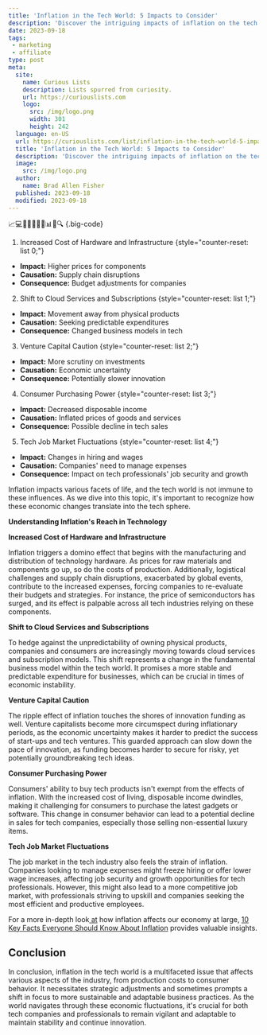 ```yaml
---
title: 'Inflation in the Tech World: 5 Impacts to Consider'
description: 'Discover the intriguing impacts of inflation on the tech world with 5 essential considerations. Stay curious and understand the effects on technology.'
date: 2023-09-18
tags:
 - marketing
 - affiliate
type: post
meta:
  site:
    name: Curious Lists
    description: Lists spurred from curiosity.
    url: https://curiouslists.com
    logo:
      src: /img/logo.png
      width: 301
      height: 242
  language: en-US
  url: https://curiouslists.com/list/inflation-in-the-tech-world-5-impacts-to-consider
  title: 'Inflation in the Tech World: 5 Impacts to Consider'
  description: 'Discover the intriguing impacts of inflation on the tech world with 5 essential considerations. Stay curious and understand the effects on technology.'
  image:
    src: /img/logo.png
  author:
    name: Brad Allen Fisher
  published: 2023-09-18
  modified: 2023-09-18
---
```



📈💻🚀🛒🤖🔋🌐📊💸🔍 {.big-code}

1. Increased Cost of Hardware and Infrastructure {style="counter-reset: list 0;"}
  - **Impact:** Higher prices for components
  - **Causation:** Supply chain disruptions
  - **Consequence:** Budget adjustments for companies

2. Shift to Cloud Services and Subscriptions {style="counter-reset: list 1;"}
  - **Impact:** Movement away from physical products
  - **Causation:** Seeking predictable expenditures
  - **Consequence:** Changed business models in tech

3. Venture Capital Caution {style="counter-reset: list 2;"}
  - **Impact:** More scrutiny on investments
  - **Causation:** Economic uncertainty 
  - **Consequence:** Potentially slower innovation

4. Consumer Purchasing Power {style="counter-reset: list 3;"}
  - **Impact:** Decreased disposable income
  - **Causation:** Inflated prices of goods and services
  - **Consequence:** Possible decline in tech sales

5. Tech Job Market Fluctuations {style="counter-reset: list 4;"}
  - **Impact:** Changes in hiring and wages
  - **Causation:** Companies' need to manage expenses
  - **Consequence:** Impact on tech professionals' job security and growth


Inflation impacts various facets of life, and the tech world is not immune to these influences. As we dive into this topic, it's important to recognize how these economic changes translate into the tech sphere.

**Understanding Inflation's Reach in Technology**

**Increased Cost of Hardware and Infrastructure**

Inflation triggers a domino effect that begins with the manufacturing and distribution of technology hardware. As prices for raw materials and components go up, so do the costs of production. Additionally, logistical challenges and supply chain disruptions, exacerbated by global events, contribute to the increased expenses, forcing companies to re-evaluate their budgets and strategies. For instance, the price of semiconductors has surged, and its effect is palpable across all tech industries relying on these components.

**Shift to Cloud Services and Subscriptions**

To hedge against the unpredictability of owning physical products, companies and consumers are increasingly moving towards cloud services and subscription models. This shift represents a change in the fundamental business model within the tech world. It promises a more stable and predictable expenditure for businesses, which can be crucial in times of economic instability.

**Venture Capital Caution**

The ripple effect of inflation touches the shores of innovation funding as well. Venture capitalists become more circumspect during inflationary periods, as the economic uncertainty makes it harder to predict the success of start-ups and tech ventures. This guarded approach can slow down the pace of innovation, as funding becomes harder to secure for risky, yet potentially groundbreaking tech ideas.

**Consumer Purchasing Power**

Consumers' ability to buy tech products isn't exempt from the effects of inflation. With the increased cost of living, disposable income dwindles, making it challenging for consumers to purchase the latest gadgets or software. This change in consumer behavior can lead to a potential decline in sales for tech companies, especially those selling non-essential luxury items.

**Tech Job Market Fluctuations**

The job market in the tech industry also feels the strain of inflation. Companies looking to manage expenses might freeze hiring or offer lower wage increases, affecting job security and growth opportunities for tech professionals. However, this might also lead to a more competitive job market, with professionals striving to upskill and companies seeking the most efficient and productive employees.

For a more in-depth look[  at](https://curiouslists.com/list/the-relationship-between-inflation-and-interest-rates) how inflation affects our economy at large, [10 Key Facts Everyone Should Know About Inflation](https://curiouslists.com/list/10-key-facts-everyone-should-know-about-inflation) provides valuable insights.

## Conclusion

In conclusion, inflation in the tech world is a multifaceted issue that affects various aspects of the industry, from production costs to consumer behavior. It necessitates strategic adjustments and sometimes prompts a shift in focus to more sustainable and adaptable business practices. As the world navigates through these economic fluctuations, it's crucial for both tech companies and professionals to remain vigilant and adaptable to maintain stability and continue innovation.